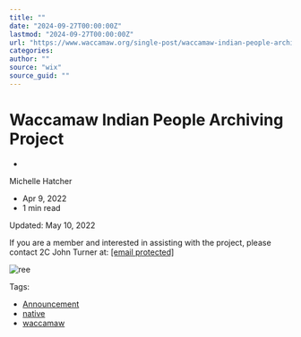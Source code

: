 ```yaml
---
title: ""
date: "2024-09-27T00:00:00Z"
lastmod: "2024-09-27T00:00:00Z"
url: "https://www.waccamaw.org/single-post/waccamaw-indian-people-archiving-project"
categories:
author: ""
source: "wix"
source_guid: ""
---
```


# Waccamaw Indian People Archiving Project

-

Michelle Hatcher
- Apr 9, 2022
- 1 min read

Updated: May 10, 2022

If you are a member and interested in assisting with the project, please contact 2C John Turner at: [[email protected]](/cdn-cgi/l/email-protection)

![ree](https://static.wixstatic.com/media/98a108_ae0ec5515a17451bbc60a513f03b62a7~mv2.jpg/v1/fill/w_147,h_202,al_c,q_80,usm_0.66_1.00_0.01,blur_2,enc_avif,quality_auto/98a108_ae0ec5515a17451bbc60a513f03b62a7~mv2.jpg)

Tags:

- [Announcement](https://www.waccamaw.org/updates/tags/announcement)
- [native](https://www.waccamaw.org/updates/tags/native-1)
- [waccamaw](https://www.waccamaw.org/updates/tags/waccamaw)

